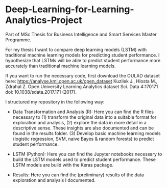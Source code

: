 # Deep-Learning-for-Learning-Analytics-Project
Part of MSc Thesis for Business Intelligence and Smart Services Master Programme.

For my thesis I want to compare deep learning models (LSTM) with traditional machine learning models for predicting student performance.
I hypothesize that LSTMs will be able to predict student performance more accurately than traditional machine learning models.

If you want to run the necessary code, first download the OULAD dataset here:
https://analyse.kmi.open.ac.uk/open_dataset
Kuzilek J., Hlosta M., Zdrahal Z. Open University Learning Analytics dataset Sci. Data 4:170171 doi: 10.1038/sdata.2017.171 (2017).

I structured my repository in the following way:

- Data Transformation and Analysis (R):
Here you can find the R files necessary to (1) transform the original data into a suitable format for exploration and analysis,
(2) explore the data in more detail in a descriptive sense. These insights are also documented and can be found  in the results folder.
(3) Develop basic machine learning models (logistic regression, SVM, naive Bayes & random forests) to predict student performance.

- LSTM (Python):
Here you can find the Jupyter notebooks necessary to build the LSTM models used to predict student performance.
These LSTM models are build with the Keras package.

- Results:
Here you can find the (preliminary) results of the data exploration and analysis I documented.
